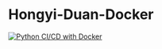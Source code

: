 # Hongyi-Duan-Docker

[![Python CI/CD with Docker](https://github.com/nogibjj/Hongyi-Duan-Docker/actions/workflows/cicd.yml/badge.svg)](https://github.com/nogibjj/Hongyi-Duan-Docker/actions/workflows/cicd.yml)

